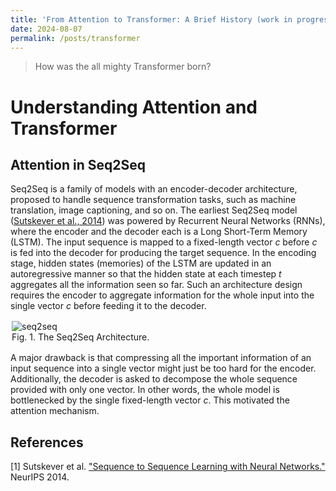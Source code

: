 ```yaml
---
title: 'From Attention to Transformer: A Brief History (work in progress)'
date: 2024-08-07
permalink: /posts/transformer
---
```


> How was the all mighty Transformer born?

# Understanding Attention and Transformer

## Attention in Seq2Seq

Seq2Seq is a family of models with an encoder-decoder architecture, proposed to handle sequence transformation tasks, such as machine translation, image captioning, and so on. The earliest Seq2Seq model ([Sutskever et al., 2014](https://arxiv.org/pdf/1409.3215)) was powered by Recurrent Neural Networks (RNNs), where the encoder and the decoder each is a Long Short-Term Memory (LSTM). The input sequence is mapped to a fixed-length vector $c$ before $c$ is fed into the decoder for producing the target sequence.
In the encoding stage, hidden states (memories) of the LSTM are updated in an autoregressive manner so that the hidden state at each timestep $t$ aggregates all the information seen so far. Such an architecture design requires the encoder to aggregate information for the whole input into the single vector $c$ before feeding it to the decoder. 

<figure>
    <img src='http://thomas-yin.github.io/images/seq2seq.png' alt='seq2seq' />
    <figcaption>Fig. 1. The Seq2Seq Architecture.</figcaption>
</figure>

A major drawback is that compressing all the important information of an input sequence into a single vector might just be too hard for the encoder. Additionally, the decoder is asked to decompose the whole sequence provided with only one vector. In other words, the whole model is bottlenecked by the single fixed-length vector $c$. This motivated the attention mechanism.



## References

<p>
[1] Sutskever et al. <a href="https://arxiv.org/pdf/1409.3215">"Sequence to Sequence Learning with Neural Networks."</a> NeurIPS 2014.
</p>



<style>
figure {
    display: inline-block;
    /* border: 1px #cccccc solid; */
    padding: 2px;
    margin: auto; /* adjust as needed */
}
figure img {
    vertical-align: top;
}
figure figcaption {
    text-align: center;
}
</style>